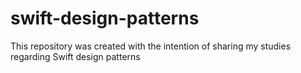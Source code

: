 # swift-design-patterns
This repository was created with the intention of sharing my studies regarding Swift design patterns
